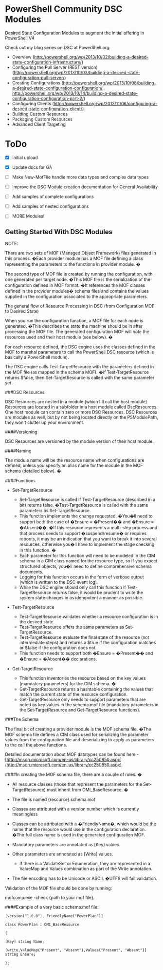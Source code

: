 PowerShell Community DSC Modules
===========

Desired State Configuration Modules to augment the initial offering in PowerShell V4

Check out my blog series on DSC at PowerShell.org:
- Overview (<http://powershell.org/wp/2013/10/02/building-a-desired-state-configuration-infrastructure/>)
- Configuring the Pull Server (REST version) (<http://powershell.org/wp/2013/10/03/building-a-desired-state-configuration-pull-server/>)
- Creating Configurations (<http://powershell.org/wp/2013/10/08/building-a-desired-state-configuration-configuration/>, <http://powershell.org/wp/2013/10/14/building-a-desired-state-configuration-configuration-part-2/>)
- Configuring Clients (<http://powershell.org/wp/2013/11/06/configuring-a-desired-state-configuration-client/>)
- Building Custom Resources
- Packaging Custom Resources
- Advanced Client Targeting




ToDo
=====
- [x] Initial upload
- [x] Update docs for GA
- [ ] Make New-MofFile handle more data types and complex data types
- [ ] Improve the DSC Module creation documentation for General Availability
- [ ] Add samples of complete configurations
- [ ] Add samples of nested configurations
- [ ] MORE Modules!


Getting Started With DSC Modules
--------------------------------
  

NOTE: 

  

There are two sets of MOF (Managed Object Framework) files generated in this process. �Each provider module has a MOF file defining a class representing the parameters to the functions in provider module. �

  

The second type of MOF file is created by running the configuration, with one generated per target node. �This MOF file is the serialization of the configuration defined in MOF format. �It references the MOF classes defined in the provider modules� schema files and contains the values supplied in the configuration associated to the appropriate parameters.

  

The general flow of Resource Processing in DSC (from Configuration MOF to Desired State)

When you run the configuration function, a MOF file for each node is generated. �This describes the state the machine should be in after processing the MOF file.  The generated configuration MOF will note the resources used and their host module (see below). �

  

For each resource defined, the DSC engine uses the classes defined in the MOF to marshal parameters to call the PowerShell DSC resource (which is basically a PowerShell module).

  

The DSC engine calls Test-TargetResource with the parameters defined in the MOF file (as mapped in the schema MOF). �If Test-TargetResource returns $false, then Set-TargetResource is called with the same parameter set.

  

###DSC Resources

DSC Resources are nested in a module (which I'll call the host module).  Resources are located in a subfolder in a host module called DscResources.  One host module can contain zero or more DSC Resources.
DSC Resources are modules as well, but by not being located directly on the PSModulePath, they won't clutter up your environment.

####Versioning

DSC Resources are versioned by the module version of their host module.
  

####Naming

The module name will be the resource name when configurations are defined, unless you specify an alias name for the module in the MOF schema (detailed below). �

  

####Functions

  

- Set-TargetResource 
    - Set-TargetResource is called if Test-TargetResource (described in a bit) returns false. �Test-TargetResource is called with the same parameters as Set-TargetResource. 
    - This function implements the change requested. �You�ll need to support both the case of �Ensure = �Present�� and �Ensure = �Absent��. �If this resource represents a multi-step process and that process needs to support �suspend/resume� or requires reboots, it may be an indication that you want to break it into several resources, otherwise you�ll have to implement the stage checking in this function. � 
    - Each parameter for this function will need to be modeled in the CIM schema in a CIM class named for the resource type, so if you expect structured objects, you�ll need to define comprehensive schema documents. 
    - Logging for this function occurs in the form of verbose output (which is written to the DSC event log). 
    - While the DSC engine should only call this function if Test-TargetResource returns false, it would be prudent to write the system state changes in as idempotent a manner as possible. 

- Test-TargetResource 
    - Test-TargetResource validates whether a resource configuration is in the desired state. 
    - Test-TargetResource offers the same parameters as Set-TargetResource. 
    - Test-TargetResource evaluate the final state of the resource (not intermediate steps) and returns a $true if the configuration matches or $false if the configuration does not. 
    - This function needs to support both �Ensure = �Present�� and �Ensure = �Absent�� declarations. 

- Get-TargetResource 
    - This function inventories the resource based on the key values (mandatory parameters) for the CIM schema. � 
    - Get-TargetResource returns a hashtable containing the values that match the current state of the resource configuration. 
    - Get-TargetResource only needs to support parameters that are noted as key values in the schema.mof file (mandatory parameters in the Set-TargetResource and Get-TargetResource functions). 

  

###The Schema

The final bit of creating a provider module is the MOF schema file. �The MOF schema file defines a CIM class used for serializing the parameter values from the configuration file and deserializing to apply as parameters to the call the above functions. 

Detailed documentation about MOF datatypes can be found here - [http://msdn.microsoft.com/en-us/library/cc250850.aspx](http://msdn.microsoft.com/en-us/library/cc250850.aspx)

  

####In creating the MOF schema file, there are a couple of rules. �

- All resource classes (those that represent the parameters for the Set-TargetResource) must inherit from OMI_BaseResource. � 
- The file is named {resource}.schema.mof 
- Classes are attributed with a version number which is currently meaningless 

- Classes can be attributed with a �FriendlyName�, which would be the name that the resource would use in the configuration declaration. �The full class name is used in the generated configuration MOF. 
- Mandatory parameters are annotated as [Key] values. 
- Other parameters are annotated as [Write] values. 
    - If there is a ValidateSet or Enumeration, they are represented in a ValueMap and Values combination as part of the Write annotation. 

- The file encoding has to be Unicode or ASCII. �UTF8 will fail validation. 
  

Validation of the MOF file should be done by running:

mofcomp.exe -check {path to your mof file}.

  

####Example of a very basic schema.mof file:

````  
[version("1.0.0"), FriendlyName("PowerPlan")]

class PowerPlan : OMI_BaseResource

{

[Key] string Name;

[write,ValueMap{"Present", "Absent"},Values{"Present", "Absent"}] string Ensure;

};
````

